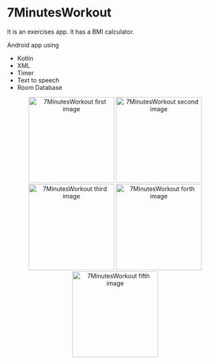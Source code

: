 # 7MinutesWorkout
It is an exercises app.
It has a BMI calculator.

Android app using 
- Kotlin
- XML
- Timer
- Text to speech
- Room Database

<p align="center">
  <img width="200" src="https://user-images.githubusercontent.com/70924560/150992373-5580eff3-bd31-468c-b78c-587e5abcdb75.png" alt="7MinutesWorkout first image">
  <img width="200" src="https://user-images.githubusercontent.com/70924560/150992391-666b3947-42fb-42f7-a55e-8e055b86f483.png" alt="7MinutesWorkout second image">
  <img width="200" src="https://user-images.githubusercontent.com/70924560/150992408-28e29c1a-8967-4a7d-b593-a6a230fd6d24.png" alt="7MinutesWorkout third image">
  <img width="200" src="https://user-images.githubusercontent.com/70924560/150992423-4c659eeb-c47c-48bb-9b92-8fc7d8b2944d.png" alt="7MinutesWorkout forth image">
  <img width="200" src="https://user-images.githubusercontent.com/70924560/150992437-930ebb7a-f9f9-4f05-bc86-d7bedd9686bc.png" alt="7MinutesWorkout fifth image">
</p>

